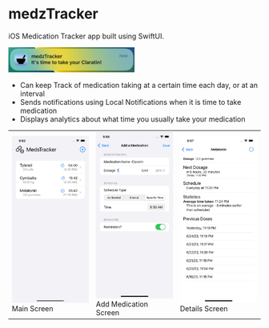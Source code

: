 #  medzTracker

iOS Medication Tracker app built using SwiftUI.

<img src="images/notification.png" style="max-width:400px;width:50%">

- Can keep Track of medication taking at a certain time each day, or at an interval
- Sends notifications using Local Notifications when it is time to take medication
- Displays analytics about what time you usually take your medication



<table width="100%">
    <tr>
        <td width="25%"> <img src= "images/MainScreen.png"> Main Screen</td>
        <td width="25%"> <img src = "images/AddScreen.png"> Add Medication Screen</td>
        <td width="25%"> <img src = "images/DetailsScreen.png">Details Screen</td>
    </tr>

</table>


